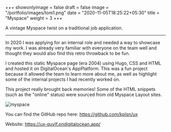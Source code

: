 +++
showonlyimage = false
draft = false
image = "/portfolio/images/tom1.png"
date = "2020-11-05T18:25:22+05:30"
title = "Myspace"
weight = 3
+++

A vintage Myspace twist on a traditional job application.
<!--more-->
---
In 2020 I was applying for an internal role and needed a way to showcase my work. I was already very familiar with everyone on the team well and thought they would also find this retro throwback to be fun.

I created this static Myspace page (era 2004) using Hugo, CSS and HTML and hosted it on DigitalOcean's AppPlatform. This was a fun project because it allowed the team to learn more about me, as well as highlight some of the internal projects I had recently worked on.

This project really brought back memories! Some of the HTML snippets (such as the "online" status) were sourced from old Myspace Layout sites.

![myspace](/portfolio/images/myspaceapp.png)

You can find the GitHub repo here: https://github.com/kplsn/ux


Website: https://ux-quvlf.ondigitalocean.app/